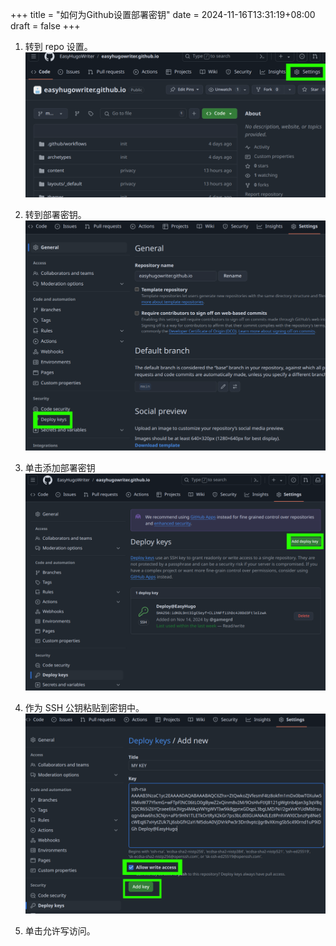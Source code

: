 +++
title = "如何为Github设置部署密钥"
date = 2024-11-16T13:31:19+08:00
draft = false
+++

1. 转到 repo 设置。
   ![](images/how-to-set-up-a-deploy-key-for-github/1.png)

1. 转到部署密钥。
   ![](images/how-to-set-up-a-deploy-key-for-github/2.png)

1. 单击添加部署密钥
   ![](images/how-to-set-up-a-deploy-key-for-github/3.png)

1. 作为 SSH 公钥粘贴到密钥中。
   ![](images/how-to-set-up-a-deploy-key-for-github/4.png)

1. 单击允许写访问。

